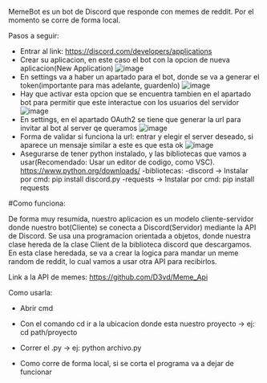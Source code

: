 MemeBot es un bot de Discord que responde con memes de reddit. Por el momento se corre de forma local.  

Pasos a seguir:

  - Entrar al link: https://discord.com/developers/applications
  - Crear su aplicacion, en este caso el bot con la opcion de nueva aplicacion(New Application)
      ![image](https://github.com/user-attachments/assets/e612df12-8055-492c-98e6-5957b3c2c13b)
  - En settings va a haber un apartado para el bot, donde se va a generar el token(importante para mas adelante, guardenlo)
      ![image](https://github.com/user-attachments/assets/102a637f-c04b-48ae-9ef4-cf36b9d401ba)
  - Hay que activar esta opcion que se encuentra tambien en el apartado bot para permitir que este interactue con los usuarios del servidor
      ![image](https://github.com/user-attachments/assets/590a92f1-e97b-4a25-9212-6981802aca46)
  - En settings, en el apartado OAuth2 se tiene que generar la url para invitar al bot al server qe queramos
      ![image](https://github.com/user-attachments/assets/536a82e7-aaa5-4178-98f7-c493aa9aead6)
  - Forma de validar si funciona la url: entrar y elegir el server deseado, si aparece un mensaje similar a este es que esta ok
      ![image](https://github.com/user-attachments/assets/8d5239cc-85af-47d6-9ed9-27ed93a5dd34)
  - Asegurarse de tener python instalado, y las bibliotecas que vamos a usar(Recomendado: Usar un editor de codigo, como VSC).
      https://www.python.org/downloads/
      -bibliotecas:
        -discord -> Instalar por cmd: pip install discord.py
        -requests -> Instalar por cmd: pip install requests
    
#Como funciona: 

De forma muy resumida, nuestro aplicacion es un modelo cliente-servidor donde nuestro bot(Cliente) se conecta a Discord(Servidor) mediante la API de Discord. Se usa una programacion orientada a objetos, donde nuestra clase hereda de la clase Client de la biblioteca discord que descargamos. En esta clase heredada, se va a crear la logica para mandar un meme random de reddit, lo cual vamos a usar otra API para recibirlos. 

Link a la API de memes: https://github.com/D3vd/Meme_Api
    
Como usarla:

  - Abrir cmd
  
  - Con el comando cd ir a la ubicacion donde esta nuestro proyecto -> ej: cd path/proyecto
  
  - Correr el .py -> ej: python archivo.py 
  
  - Como corre de forma local, si se corta el programa va a dejar de funcionar



